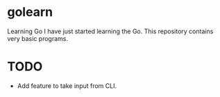 # golearn
Learning Go
I have just started learning the Go.
This repository contains very basic programs.

# TODO
* Add feature to take input from CLI. 
